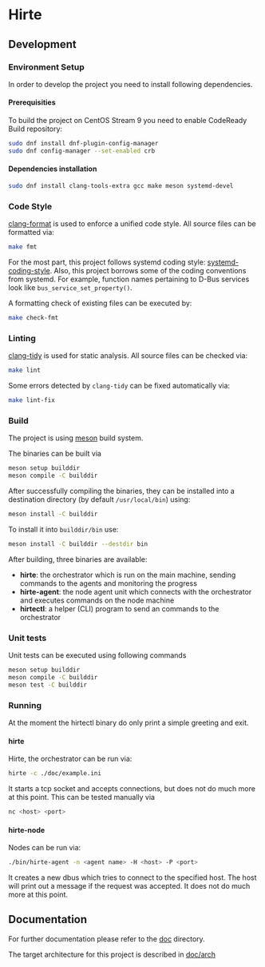 # Hirte

## Development

### Environment Setup

In order to develop the project you need to install following dependencies.

#### Prerequisities

To build the project on CentOS Stream 9 you need to enable CodeReady Build repository:
```bash
sudo dnf install dnf-plugin-config-manager
sudo dnf config-manager --set-enabled crb
```

#### Dependencies installation

```bash
sudo dnf install clang-tools-extra gcc make meson systemd-devel
```

### Code Style

[clang-format](https://clang.llvm.org/docs/ClangFormat.html) is used to enforce a unified code style. All source files can be formatted via:
```bash
make fmt
```

For the most part, this project follows systemd coding style: [systemd-coding-style](https://github.com/systemd/systemd/blob/main/docs/CODING_STYLE.md).
Also, this project borrows some of the coding conventions from systemd.  For example, function names pertaining to D-Bus services look like <code>bus_service_set_property()</code>.

A formatting check of existing files can be executed by:
```bash
make check-fmt
```

### Linting

[clang-tidy](https://clang.llvm.org/extra/clang-tidy/) is used for static analysis. All source files can be checked via:
```bash
make lint
```

Some errors detected by `clang-tidy` can be fixed automatically via:
```bash
make lint-fix
```

### Build

The project is using [meson](https://mesonbuild.com/) build system.

The binaries can be built via
```bash
meson setup builddir
meson compile -C builddir
```

After successfully compiling the binaries, they can be installed into a destination directory (by default `/usr/local/bin`) using:
```bash
meson install -C builddir
```

To install it into `builddir/bin` use:
```bash
meson install -C builddir --destdir bin
```

After building, three binaries are available:
- __hirte__: the orchestrator which is run on the main machine, sending commands to the agents and monitoring the progress
- __hirte-agent__: the node agent unit which connects with the orchestrator and executes commands on the node machine
- __hirtectl__: a helper (CLI) program to send an commands to the orchestrator

### Unit tests

Unit tests can be executed using following commands
```bash
meson setup builddir
meson compile -C builddir
meson test -C builddir
```

### Running

At the moment the hirtectl binary do only print a simple greeting and exit.

#### hirte

Hirte, the orchestrator can be run via:
```bash
hirte -c ./doc/example.ini
```
It starts a tcp socket and accepts connections, but does not do much more at this point.
This can be tested manually via
```bash
nc <host> <port>
```

#### hirte-node

Nodes can be run via:
```bash
./bin/hirte-agent -n <agent name> -H <host> -P <port>
```
It creates a new dbus which tries to connect to the specified host. The host will print out a message if the request was accepted. It does not do much more at this point.

## Documentation

For further documentation please refer to the [doc](./doc/) directory.

The target architecture for this project is described in [doc/arch](./doc/arch/)
